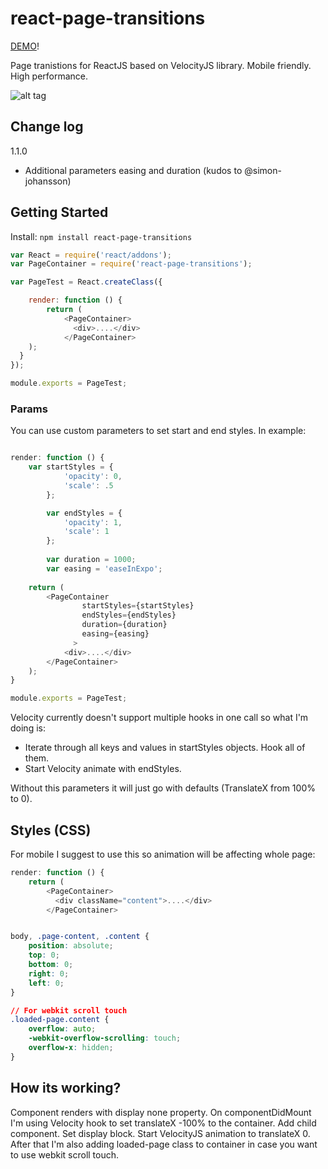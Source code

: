 # react-page-transitions

[DEMO](http://jaing.github.io/react-page-transitions/)!

Page tranistions for ReactJS based on VelocityJS library. Mobile friendly. High performance.

![alt tag](http://i.imgur.com/jAELIYM.gif)

## Change log

1.1.0
- Additional parameters easing and duration (kudos to @simon-johansson)

## Getting Started

Install: `npm install react-page-transitions`

```js
var React = require('react/addons');
var PageContainer = require('react-page-transitions');

var PageTest = React.createClass({

	render: function () {
		return (
			<PageContainer>
			  <div>....</div>
			</PageContainer>
    );
  }
});

module.exports = PageTest;

```
### Params
You can use custom parameters to set start and end styles. In example:

```js

render: function () {
	var startStyles = {
            'opacity': 0,
            'scale': .5
        };

        var endStyles = {
            'opacity': 1,
            'scale': 1
        };
        
        var duration = 1000;
    	var easing = 'easeInExpo';
        
	return (
		<PageContainer
		        startStyles={startStyles}
		        endStyles={endStyles}
		        duration={duration}
		        easing={easing}
		      >
			<div>....</div>
		</PageContainer>
	);
}

module.exports = PageTest;

```

Velocity currently doesn't support multiple hooks in one call so what I'm doing is:
- Iterate through all keys and values in startStyles objects. Hook all of them.
- Start Velocity animate with endStyles.

Without this parameters it will just go with defaults (TranslateX from 100% to 0).


## Styles (CSS)
For mobile I suggest to use this so animation will be affecting whole page:

```js
render: function () {
	return (
		<PageContainer>
		  <div className="content">....</div>
		</PageContainer>
```

```css

body, .page-content, .content {
	position: absolute;
	top: 0;
	bottom: 0;
	right: 0;
	left: 0;
}

// For webkit scroll touch
.loaded-page.content {
	overflow: auto;
	-webkit-overflow-scrolling: touch;
	overflow-x: hidden;
}

```


## How its working?
Component renders with display none property. On componentDidMount I'm using Velocity hook to set translateX -100% to the container. Add child component. Set display block. Start VelocityJS animation to translateX 0. After that I'm also adding loaded-page class to container in case you want to use webkit scroll touch.

